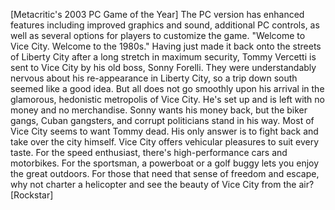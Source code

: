 [Metacritic's 2003 PC Game of the Year] The PC version has enhanced features including improved graphics and sound, additional PC controls, as well as several options for players to customize the game. "Welcome to Vice City. Welcome to the 1980s." Having just made it back onto the streets of Liberty City after a long stretch in maximum security, Tommy Vercetti is sent to Vice City by his old boss, Sonny Forelli. They were understandably nervous about his re-appearance in Liberty City, so a trip down south seemed like a good idea. But all does not go smoothly upon his arrival in the glamorous, hedonistic metropolis of Vice City. He's set up and is left with no money and no merchandise. Sonny wants his money back, but the biker gangs, Cuban gangsters, and corrupt politicians stand in his way. Most of Vice City seems to want Tommy dead. His only answer is to fight back and take over the city himself. Vice City offers vehicular pleasures to suit every taste. For the speed enthusiast, there's high-performance cars and motorbikes. For the sportsman, a powerboat or a golf buggy lets you enjoy the great outdoors. For those that need that sense of freedom and escape, why not charter a helicopter and see the beauty of Vice City from the air? [Rockstar]
